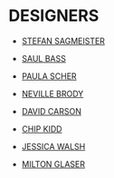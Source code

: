 # DESIGNERS

- [STEFAN SAGMEISTER]()
<!-- https://en.wikipedia.org/wiki/Stefan_Sagmeister -->
<!-- https://sagmeister.com/ -->
- [SAUL BASS]()
<!-- https://en.wikipedia.org/wiki/Saul_Bass -->
- [PAULA SCHER]()
<!-- https://en.wikipedia.org/wiki/Paula_Scher -->
- [NEVILLE BRODY]()
<!-- https://en.wikipedia.org/wiki/Neville_Brody -->
- [DAVID CARSON]()
<!-- https://en.wikipedia.org/wiki/David_Carson_(graphic_designer) -->
- [CHIP KIDD]()
<!-- https://en.wikipedia.org/wiki/Chip_Kidd -->
<!-- http://chipkidd.com/home/ -->
- [JESSICA WALSH]()
<!-- https://en.wikipedia.org/wiki/Jessica_Walsh -->
<!-- https://andwalsh.com/ -->
- [MILTON GLASER]()
<!-- https://en.wikipedia.org/wiki/Milton_Glaser -->